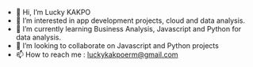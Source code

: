 - 👋 Hi, I’m Lucky KAKPO
- 👀 I’m interested in app development projects, cloud and data analysis.
- 🌱 I’m currently learning Business Analysis, Javascript and Python for data analysis.
- 💞️ I’m looking to collaborate on Javascript and Python projects
- 📫 How to reach me : luckykakpoerm@gmail.com

<!---
Lucky-2426/Lucky-2426 is a ✨ special ✨ repository because its `README.md` (this file) appears on your GitHub profile.
You can click the Preview link to take a look at your changes.
--->
